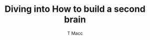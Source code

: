 ---
layout:  ../../layouts/MarkdownPostLayout.astro
title: "Diving into How to build a second brain"
pubDate: 2024-04-24
description: "Will go over my thoughts and takeaways from the first few chapters."
author: T Macc
image:
  url: 'https://docs.astro.build/assets/rose.webp'
  alt: 'The Astro logo on a dark background with a pink glow.'
tags: ["second brain", "learning stuff"]
---